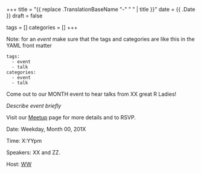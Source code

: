 +++
title = "{{ replace .TranslationBaseName "-" " " | title }}"
date = {{ .Date }}
draft = false

tags = []
categories = []
+++


Note: for an _event_ make sure that the tags and categories are like this in the YAML front matter

```
tags:
  - event
  - talk
categories:
  - event
  - talk
```


Come out to our MONTH event to hear talks from XX great R Ladies!

_Describe event briefly_


Visit our [Meetup](https://www.meetup.com/rladies-baltimore/) page for more details and to RSVP.

Date: Weekday, Month 00, 201X

Time: X:YYpm

Speakers: XX and ZZ.

Host: [WW](WW.com)
